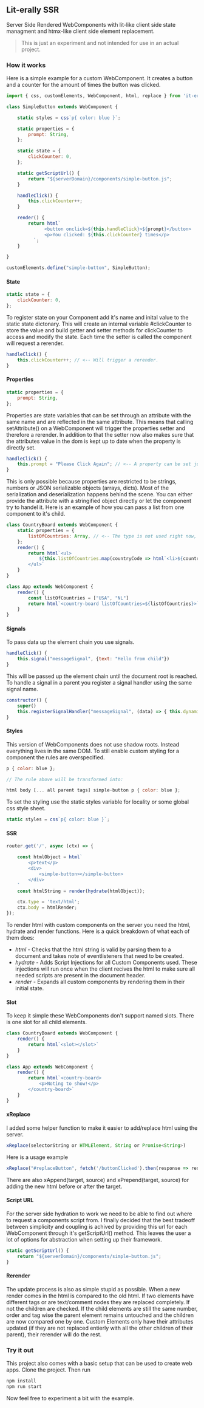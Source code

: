 ## Lit-erally SSR

Server Side Rendered WebComponents with lit-like client side state managment and htmx-like client side element replacement.

> This is just an experiment and not intended for use in an actual project.

### How it works

Here is a simple example for a custom WebComponent. It creates a button and a counter for the amount of times the button was clicked.

```js
import { css, customElements, WebComponent, html, replace } from 'it-erally-ssr';

class SimpleButton extends WebComponent {

    static styles = css`p{ color: blue }`;

    static properties = {
        prompt: String,
    };

    static state = {
        clickCounter: 0,
    };

    static getScriptUrl() {
        return "${serverDomain}/components/simple-button.js";
    }

    handleClick() {
        this.clickCounter++;
    }

    render() {
        return html`
              <button onclick=${this.handleClick}>${prompt}</button>
              <p>You clicked: ${this.clickCounter} times</p>
          `;
    }

}

customElements.define("simple-button", SimpleButton);
```

#### State

```js
static state = {
    clickCounter: 0,
};
```

To register state on your Component add it's name and inital value to the static state dictonary. This will create an internal variable #clickCounter to store the value and build getter and setter methods for clickCounter to access and modify the state. Each time the setter is called the component will request a rerender.

```js
handleClick() {
    this.clickCounter++; // <-- Will trigger a rerender.
}
```

#### Properties

```js
static properties = {
    prompt: String,
};
```

Properties are state variables that can be set through an attribute with the same name and are reflected in the same attribute. This means that calling setAttribute() on a WebComponent will trigger the properties setter and therefore a rerender. In addition to that the setter now also makes sure that the attributes value in the dom is kept up to date when the property is directly set.

```js
handleClick() {
    this.prompt = "Please Click Again"; // <-- A property can be set just like a state variable.
}
```

This is only possible because properties are restricted to be strings, numbers or JSON serializable objects (arrays, dicts). Most of the serialization and deserialization happens behind the scene. You can either provide the attribute with a stringified object directly or let the component try to handel it. Here is an example of how you can pass a list from one component to it's child.

```js
class CountryBoard extends WebComponent {
    static properties = {
        listOfCountries: Array, // <-- The type is not used right now, I might remove it.
    };
    render() {
        return html`<ul>
            ${this.listOfCountries.map(countryCode => html`<li>${countryCode}</li>`)}
        </ul>`
    }
}

class App extends WebComponent {
    render() {
        const listOfCountries = ["USA", "NL"]
        return html`<country-board listOfCountries=${listOfCountries}>`
    }
}
```

#### Signals

To pass data up the element chain you use signals.

```js
handleClick() {
    this.signal("messageSignal", {text: "Hello from child"})
}
```

This will be passed up the element chain until the document root is reached. To handle a signal in a parent you register a signal handler using the same signal name.

```js
constructor() {
    super()
    this.registerSignalHandler("messageSignal", (data) => { this.dynamicText = data.text })
}
```

#### Styles

This version of WebComponents does not use shadow roots. Instead everything lives in the same DOM. To still enable custom styling for a component the rules are overspecified.

```js
p { color: blue };

// The rule above will be transformed into:

html body [... all parent tags] simple-button p { color: blue };
```

To set the styling use the static styles variable for locality or some global css style sheet.

```js
static styles = css`p{ color: blue }`;
```

#### SSR

```js
router.get('/', async (ctx) => {

    const htmlObject = html`
        <p>text</p>
        <div>
            <simple-button></simple-button>
        </div>
    `
    const htmlString = render(hydrate(htmlObject));

    ctx.type = 'text/html';
    ctx.body = htmlRender;
});
```

To render html with custom components on the server you need the html, hydrate and render functions. Here is a quick breakdown of what each of them does:

- *html* - Checks that the html string is valid by parsing them to a document and takes note of eventlisteners that need to be created.
- *hydrate* - Adds Script Injections for all Custom Components used. These injections will run once when the client recives the html to make sure all needed scripts are present in the document header.
- *render* - Expands all custom components by rendering them in their initial state.

#### Slot

To keep it simple these WebComponents don't support named slots. There is one slot for all child elements.

```js
class CountryBoard extends WebComponent {
    render() {
        return html`<slot></slot>`
    }
}

class App extends WebComponent {
    render() {
        return html`<country-board>
            <p>Noting to show!</p>
        </country-board>`
    }
}
```

#### xReplace

I added some helper function to make it easier to add/replace html using the server.

```js
xReplace(selectorString or HTMLElement, String or Promise<String>)
```

Here is a usage example

```js
xReplace("#replaceButton", fetch('/buttonClicked').then(response => response.text()))
```

There are also xAppend(target, source) and xPrepend(target, source) for adding the new html before or after the target.

#### Script URL

For the server side hydration to work we need to be able to find out where to request a components script from. I finally decided that the best tradeoff between simplicity and coupling is achived by providing this url for each WebComponent through it's getScriptUrl() method. This leaves the user a lot of options for abstraction when setting up their framework.

```js
static getScriptUrl() {
    return "${serverDomain}/components/simple-button.js";
}
```

#### Rerender

The update process is also as simple stupid as possible. When a new render comes in the html is compared to the old html. If two elements have different tags or are text/comment nodes they are replaced completely. If not the children are checked. If the child elements are still the same number, order and tag wise the parent element remains untouched and the children are now compared one by one. Custom Elements only have their attributes updated (if they are not replaced entierly with all the other children of their parent), their rerender will do the rest.

### Try it out

This project also comes with a basic setup that can be used to create web apps. Clone the project. Then run 

```bash
npm install
npm run start
```

Now feel free to experiment a bit with the example.

